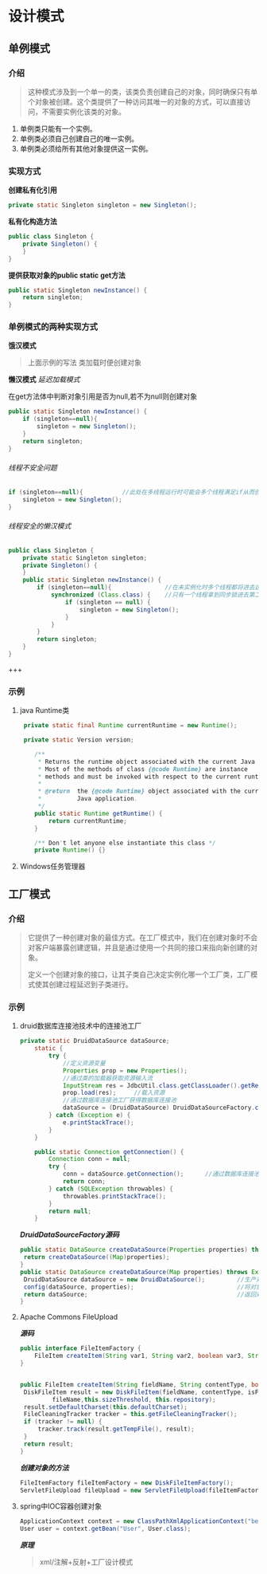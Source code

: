 # 设计模式

## 单例模式
### 介绍
>这种模式涉及到一个单一的类，该类负责创建自己的对象，同时确保只有单个对象被创建。这个类提供了一种访问其唯一的对象的方式，可以直接访问，不需要实例化该类的对象。
1. 单例类只能有一个实例。
2. 单例类必须自己创建自己的唯一实例。
3. 单例类必须给所有其他对象提供这一实例。

### 实现方式



**创建私有化引用**

```java
private static Singleton singleton = new Singleton();
```
**私有化构造方法**

```java
public class Singleton {
    private Singleton() {
    }
}
```

**提供获取对象的public static get方法**

```java
public static Singleton newInstance() {
	return singleton;
}
```





### 单例模式的两种实现方式



**饿汉模式** 

> 上面示例的写法 类加载时便创建对象



**懒汉模式**   *延迟加载模式*

在get方法体中判断对象引用是否为null,若不为null则创建对象

```java
public static Singleton newInstance() {
	if (singleton==null){
		singleton = new Singleton();
	}
	return singleton;
}
```

###### 线程不安全问题

```Java
if (singleton==null){			//此处在多线程运行时可能会多个线程满足if从而创建多个对象
	singleton = new Singleton();
}
```

###### 线程安全的懒汉模式

```java
public class Singleton {
    private static Singleton singleton;
    private Singleton() {
    }
    public static Singleton newInstance() {
        if (singleton==null){				//在未实例化时多个线程都将进去这个if代码块
            synchronized (Class.class) {	//只有一个线程拿到同步锁进去第二个if实例化一次
                if (singleton == null) {
                    singleton = new Singleton();
                }
            }
        }
        return singleton;
    }
}
```

+++

### 示例

1. java Runtime类

   ```java
   	private static final Runtime currentRuntime = new Runtime();
   
   	private static Version version;
   
       /**
        * Returns the runtime object associated with the current Java application.
        * Most of the methods of class {@code Runtime} are instance
        * methods and must be invoked with respect to the current runtime object.
        *
        * @return  the {@code Runtime} object associated with the current
        *          Java application.
        */
       public static Runtime getRuntime() {
           return currentRuntime;
       }
   
       /** Don't let anyone else instantiate this class */
       private Runtime() {}
   
   ```

2. Windows任务管理器





## 工厂模式

### 介绍

> 它提供了一种创建对象的最佳方式。在工厂模式中，我们在创建对象时不会对客户端暴露创建逻辑，并且是通过使用一个共同的接口来指向新创建的对象。
> 
> 定义一个创建对象的接口，让其子类自己决定实例化哪一个工厂类，工厂模式使其创建过程延迟到子类进行。

### 示例

1. druid数据库连接池技术中的连接池工厂

   ```java
   private static DruidDataSource dataSource;
       static {
           try {
               //定义资源变量
               Properties prop = new Properties();
               //通过类的加载器获取资源输入流
               InputStream res = JdbcUtil.class.getClassLoader().getResourceAsStream("jdbc.properties");
               prop.load(res);     //载入资源
               //通过数据库连接池工厂获得数据库连接池
               dataSource = (DruidDataSource) DruidDataSourceFactory.createDataSource(prop);   
           } catch (Exception e) {
               e.printStackTrace();
           }
       }
   
       public static Connection getConnection() {
           Connection conn = null;
           try {
               conn = dataSource.getConnection();      //通过数据库连接池获得连接
               return conn;
           } catch (SQLException throwables) {
               throwables.printStackTrace();
           }
           return null;
       }
   ```

   ***DruidDataSourceFactory源码***

   ```java
   public static DataSource createDataSource(Properties properties) throws Exception {
   	return createDataSource((Map)properties);
   }
   public static DataSource createDataSource(Map properties) throws Exception {
   	DruidDataSource dataSource = new DruidDataSource();			//生产对象
   	config(dataSource, properties);								//将对象与资源文件关联
   	return dataSource;											//返回对象
   }
   ```

2. Apache Commons FileUpload

   ***源码***
   
   ```java
   public interface FileItemFactory {
       FileItem createItem(String var1, String var2, boolean var3, String var4);
   }
   
   
   public FileItem createItem(String fieldName, String contentType, boolean isFormField, String fileName) {
   	DiskFileItem result = new DiskFileItem(fieldName, contentType, isFormField, 
        	fileName,this.sizeThreshold, this.repository);
   	result.setDefaultCharset(this.defaultCharset);
   	FileCleaningTracker tracker = this.getFileCleaningTracker();
   	if (tracker != null) {
   		tracker.track(result.getTempFile(), result);
   	}
   	return result;
   }
   ```
   ***创建对象的方法***
   
   ```java
   FileItemFactory fileItemFactory = new DiskFileItemFactory();
   ServletFileUpload fileUpload = new ServletFileUpload(fileItemFactory);
   ```
3. spring中IOC容器创建对象
   ```java
   ApplicationContext context = new ClassPathXmlApplicationContext("bean1.xml");
   User user = context.getBean("User", User.class);
   ```
   
   ***原理***
   
   > xml/注解+反射+工厂设计模式
   
   


